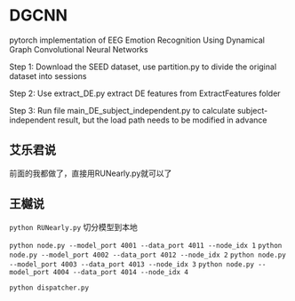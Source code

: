 # DGCNN
pytorch implementation of EEG Emotion Recognition Using Dynamical Graph Convolutional Neural Networks

Step 1: Download the SEED dataset, use partition.py to divide the original dataset into sessions

Step 2: Use extract_DE.py extract DE features from ExtractFeatures folder

Step 3: Run file main_DE_subject_independent.py to calculate subject-independent result, but the load path needs to be modified in advance

## 艾乐君说

前面的我都做了，直接用RUNearly.py就可以了

## 王樾说

`python RUNearly.py` 切分模型到本地

`python node.py --model_port 4001 --data_port 4011 --node_idx 1`
`python node.py --model_port 4002 --data_port 4012 --node_idx 2`
`python node.py --model_port 4003 --data_port 4013 --node_idx 3`
`python node.py --model_port 4004 --data_port 4014 --node_idx 4`

`python dispatcher.py`